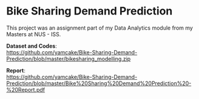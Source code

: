 # Bike Sharing Demand Prediction
This project was an assignment part of my Data Analytics module from my Masters at NUS - ISS.

**Dataset and Codes**: <br />
https://github.com/yamcake/Bike-Sharing-Demand-Prediction/blob/master/bikesharing_modelling.zip<br />

**Report**: <br />
https://github.com/yamcake/Bike-Sharing-Demand-Prediction/blob/master/Bike%20Sharing%20Demand%20Prediction%20-%20Report.pdf
